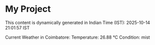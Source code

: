# My Project

This content is dynamically generated in Indian Time (IST): 2025-10-14 21:01:57 IST


Current Weather in Coimbatore:
Temperature: 26.88 °C
Condition: mist
